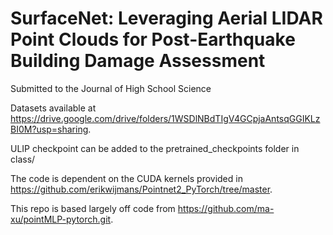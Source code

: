 # SurfaceNet: Leveraging Aerial LIDAR Point Clouds for Post-Earthquake Building Damage Assessment
Submitted to the Journal of High School Science

Datasets available at https://drive.google.com/drive/folders/1WSDlNBdTIgV4GCpjaAntsqGGIKLzBI0M?usp=sharing.

ULIP checkpoint can be added to the pretrained_checkpoints folder in class/

The code is dependent on the CUDA kernels provided in https://github.com/erikwijmans/Pointnet2_PyTorch/tree/master.

This repo is based largely off code from https://github.com/ma-xu/pointMLP-pytorch.git.
